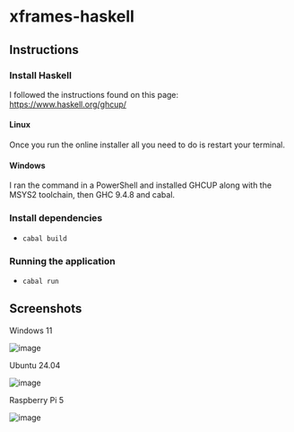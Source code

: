# xframes-haskell

## Instructions

### Install Haskell

I followed the instructions found on this page: https://www.haskell.org/ghcup/

#### Linux

Once you run the online installer all you need to do is restart your terminal.

#### Windows

I ran the command in a PowerShell and installed GHCUP along with the MSYS2 toolchain, then GHC 9.4.8 and cabal.

### Install dependencies

- `cabal build`

### Running the application

- `cabal run`

## Screenshots

Windows 11

![image](https://github.com/user-attachments/assets/cf3f7951-05d6-4864-8bad-ae03ae561ee9)

Ubuntu 24.04

![image](https://github.com/user-attachments/assets/d3226209-5fae-4094-9f30-c714100bbaa5)

Raspberry Pi 5

![image](https://github.com/user-attachments/assets/16436a4f-f535-43f2-bc76-2ae856080df5)
